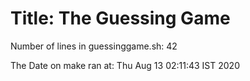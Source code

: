# Title: The Guessing Game
Number of lines in guessinggame.sh:
42

The Date on make ran at: 
Thu Aug 13 02:11:43 IST 2020
